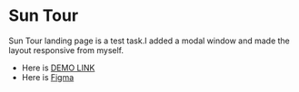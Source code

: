 # Sun Tour

Sun Tour landing page is a test task.I added a modal window and made the layout responsive from  myself.

- Here is [DEMO LINK](https://oksana-logos-frontend.github.io/sun_tour/)
- Here is [Figma](https://www.figma.com/file/Gvi9gilNMd88nRdsC2xhWQ/%D0%92%D1%96%D0%B4%D0%B4%D0%B0%D0%BB%D0%B5%D0%BD%D0%B8%D0%B9-%D0%B2%D0%B5%D1%80%D1%81%D1%82%D0%B0%D0%BB%D1%8C%D0%BD%D0%B8%D0%BA-%D1%81%D0%B0%D0%B9%D1%82%D1%96%D0%B2-(Copy)?node-id=0%3A1&t=9XOk5rJxjHs07lL3-0)
